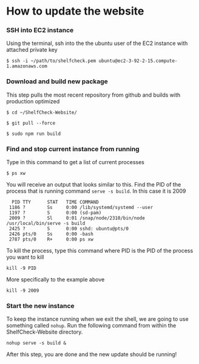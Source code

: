 # How to update the website

### SSH into EC2 instance

Using the terminal, ssh into the the ubuntu user of the EC2 instance with attached private key

`$ ssh -i ~/path/to/shelfcheck.pem ubuntu@ec2-3-92-2-15.compute-1.amazonaws.com`

### Download and build new package

This step pulls the most recent repository from github and builds with production optimized

```
$ cd ~/ShelfCheck-Website/

$ git pull --force

$ sudo npm run build

```

### Find and stop current instance from running

Type in this command to get a list of current processes

`$ ps xw`

You will receive an output that looks similar to this. Find the PID of the process that is running command `serve -s build`. In this case it is 2009

```
  PID TTY      STAT   TIME COMMAND
 1186 ?        Ss     0:00 /lib/systemd/systemd --user
 1197 ?        S      0:00 (sd-pam)
 2009 ?        Sl     0:01 /snap/node/2310/bin/node /usr/local/bin/serve -s build
 2425 ?        S      0:00 sshd: ubuntu@pts/0
 2426 pts/0    Ss     0:00 -bash
 2787 pts/0    R+     0:00 ps xw

```

To kill the process, type this command where PID is the PID of the process you want to kill

`kill -9 PID`

More specifically to the example above

`kill -9 2009`

### Start the new instance

To keep the instance running when we exit the shell, we are going to use something called `nohup`. Run the following command from within the ShelfCheck-Website directory.

`nohup serve -s build &`

After this step, you are done and the new update should be running!
